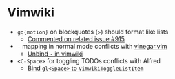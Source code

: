 # Vimwiki

- `gq{motion}` on blockquotes (`>`) should format like lists
  - [Commented on related issue #915][915]
- `-` mapping in normal mode conflicts with [vinegar.vim][vim-vinegar]
  - [Unbind `-` in vimwiki][unbind-]
- `<C-Space>` for toggling TODOs conflicts with Alfred
  - [Bind `gl<Space>` to `VimwikiToggleListItem`][gl-space]

[915]: https://github.com/vimwiki/vimwiki/issues/915#issuecomment-653816019
[vim-vinegar]: https://github.com/tpope/vim-vinegar
[unbind-]: https://github.com/kejadlen/dotfiles/blob/db16574d0ad5aa61a8c070c12578b685053b0ffc/.vimrc#L202
[gl-space]: https://github.com/kejadlen/dotfiles/blob/db16574d0ad5aa61a8c070c12578b685053b0ffc/.vim/after/ftplugin/vimwiki.vim#L1

